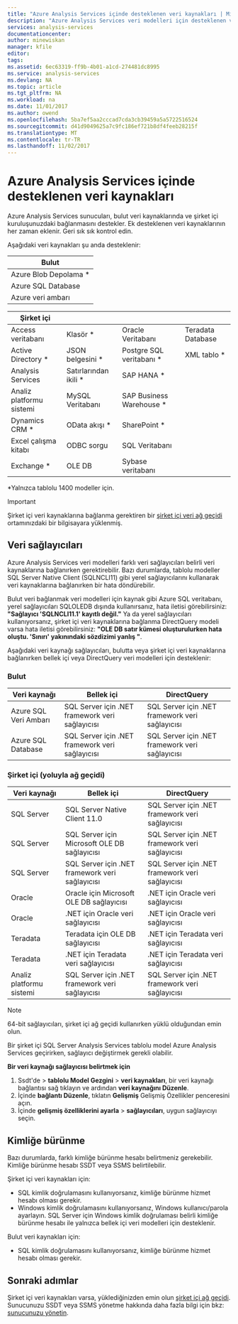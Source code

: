 ```yaml
---
title: "Azure Analysis Services içinde desteklenen veri kaynakları | Microsoft Docs"
description: "Azure Analysis Services veri modelleri için desteklenen veri kaynakları açıklar."
services: analysis-services
documentationcenter: 
author: minewiskan
manager: kfile
editor: 
tags: 
ms.assetid: 6ec63319-ff9b-4b01-a1cd-274481dc8995
ms.service: analysis-services
ms.devlang: NA
ms.topic: article
ms.tgt_pltfrm: NA
ms.workload: na
ms.date: 11/01/2017
ms.author: owend
ms.openlocfilehash: 5ba7ef5aa2cccad7cda3cb39459a5a5722516524
ms.sourcegitcommit: d41d9049625a7c9fc186ef721b8df4feeb28215f
ms.translationtype: MT
ms.contentlocale: tr-TR
ms.lasthandoff: 11/02/2017
---
```

# <a name="data-sources-supported-in-azure-analysis-services"></a>Azure Analysis Services içinde desteklenen veri kaynakları
Azure Analysis Services sunucuları, bulut veri kaynaklarında ve şirket içi kuruluşunuzdaki bağlanmasını destekler. Ek desteklenen veri kaynaklarının her zaman eklenir. Geri sık sık kontrol edin. 

Aşağıdaki veri kaynakları şu anda desteklenir:

| Bulut  |
|---|
| Azure Blob Depolama *  |
| Azure SQL Database  |
| Azure veri ambarı |


| Şirket içi  |   |   |   |
|---|---|---|---|
| Access veritabanı  | Klasör * | Oracle Veritabanı  | Teradata Database |
| Active Directory *  | JSON belgesini *  | Postgre SQL veritabanı *  |XML tablo * |
| Analysis Services  | Satırlarından ikili *  | SAP HANA *  |
| Analiz platformu sistemi  | MySQL Veritabanı  | SAP Business Warehouse *  | |
| Dynamics CRM *  | OData akışı *  | SharePoint *  |
| Excel çalışma kitabı  | ODBC sorgu  | SQL Veritabanı  |
| Exchange *  | OLE DB  | Sybase veritabanı  |

\*Yalnızca tablolu 1400 modeller için. 

> [!IMPORTANT]
> Şirket içi veri kaynaklarına bağlanma gerektiren bir [şirket içi veri ağ geçidi](analysis-services-gateway.md) ortamınızdaki bir bilgisayara yüklenmiş.

## <a name="data-providers"></a>Veri sağlayıcıları

Azure Analysis Services veri modelleri farklı veri sağlayıcıları belirli veri kaynaklarına bağlanırken gerektirebilir. Bazı durumlarda, tablolu modeller SQL Server Native Client (SQLNCLI11) gibi yerel sağlayıcılarını kullanarak veri kaynaklarına bağlanırken bir hata döndürebilir.

Bulut veri bağlanmak veri modelleri için kaynak gibi Azure SQL veritabanı, yerel sağlayıcıları SQLOLEDB dışında kullanırsanız, hata iletisi görebilirsiniz: **"Sağlayıcı 'SQLNCLI11.1' kayıtlı değil."** Ya da yerel sağlayıcıları kullanıyorsanız, şirket içi veri kaynaklarına bağlanma DirectQuery modeli varsa hata iletisi görebilirsiniz: **"OLE DB satır kümesi oluşturulurken hata oluştu. 'Sınırı' yakınındaki sözdizimi yanlış "**.

Aşağıdaki veri kaynağı sağlayıcıları, bulutta veya şirket içi veri kaynaklarına bağlanırken bellek içi veya DirectQuery veri modelleri için desteklenir:

### <a name="cloud"></a>Bulut
| **Veri kaynağı** | **Bellek içi** | **DirectQuery** |
|  --- | --- | --- |
| Azure SQL Veri Ambarı |SQL Server için .NET framework veri sağlayıcısı |SQL Server için .NET framework veri sağlayıcısı |
| Azure SQL Database |SQL Server için .NET framework veri sağlayıcısı |SQL Server için .NET framework veri sağlayıcısı | |

### <a name="on-premises-via-gateway"></a>Şirket içi (yoluyla ağ geçidi)
|**Veri kaynağı** | **Bellek içi** | **DirectQuery** |
|  --- | --- | --- |
| SQL Server |SQL Server Native Client 11.0 |SQL Server için .NET framework veri sağlayıcısı |
| SQL Server |SQL Server için Microsoft OLE DB sağlayıcısı |SQL Server için .NET framework veri sağlayıcısı | |
| SQL Server |SQL Server için .NET framework veri sağlayıcısı |SQL Server için .NET framework veri sağlayıcısı | |
| Oracle |Oracle için Microsoft OLE DB sağlayıcısı |.NET için Oracle veri sağlayıcısı | |
| Oracle |.NET için Oracle veri sağlayıcısı |.NET için Oracle veri sağlayıcısı | |
| Teradata |Teradata için OLE DB sağlayıcısı |.NET için Teradata veri sağlayıcısı | |
| Teradata |.NET için Teradata veri sağlayıcısı |.NET için Teradata veri sağlayıcısı | |
| Analiz platformu sistemi |SQL Server için .NET framework veri sağlayıcısı |SQL Server için .NET framework veri sağlayıcısı | |

> [!NOTE]
> 64-bit sağlayıcıları, şirket içi ağ geçidi kullanırken yüklü olduğundan emin olun.
> 
> 

Bir şirket içi SQL Server Analysis Services tablolu model Azure Analysis Services geçirirken, sağlayıcı değiştirmek gerekli olabilir.

**Bir veri kaynağı sağlayıcısı belirtmek için**

1. Ssdt'de > **tablolu Model Gezgini** > **veri kaynakları**, bir veri kaynağı bağlantısı sağ tıklayın ve ardından **veri kaynağını Düzenle**.
2. İçinde **bağlantı Düzenle**, tıklatın **Gelişmiş** Gelişmiş Özellikler penceresini açın.
3. İçinde **gelişmiş özelliklerini ayarla** > **sağlayıcıları**, uygun sağlayıcıyı seçin.

## <a name="impersonation"></a>Kimliğe bürünme
Bazı durumlarda, farklı kimliğe bürünme hesabı belirtmeniz gerekebilir. Kimliğe bürünme hesabı SSDT veya SSMS belirtilebilir.

Şirket içi veri kaynakları için:

* SQL kimlik doğrulamasını kullanıyorsanız, kimliğe bürünme hizmet hesabı olması gerekir.
* Windows kimlik doğrulamasını kullanıyorsanız, Windows kullanıcı/parola ayarlayın. SQL Server için Windows kimlik doğrulaması belirli kimliğe bürünme hesabı ile yalnızca bellek içi veri modelleri için desteklenir.

Bulut veri kaynakları için:

* SQL kimlik doğrulamasını kullanıyorsanız, kimliğe bürünme hizmet hesabı olması gerekir.

## <a name="next-steps"></a>Sonraki adımlar
Şirket içi veri kaynakları varsa, yüklediğinizden emin olun [şirket içi ağ geçidi](analysis-services-gateway.md).   
Sunucunuzu SSDT veya SSMS yönetme hakkında daha fazla bilgi için bkz: [sunucunuzu yönetin](analysis-services-manage.md).

